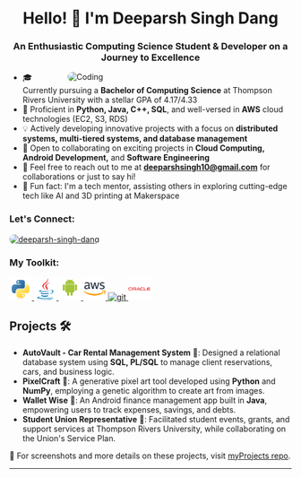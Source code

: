 <h1 align="center">Hello! 👋 I'm Deeparsh Singh Dang</h1>
<h3 align="center">An Enthusiastic Computing Science Student & Developer on a Journey to Excellence</h3>
<img align="right" alt="Coding" width="400" src="https://cdn.dribbble.com/users/1162077/screenshots/3848914/programmer.gif" style="border-radius: 15px;">

- 🎓 Currently pursuing a **Bachelor of Computing Science** at Thompson Rivers University with a stellar GPA of 4.17/4.33
- 🔧 Proficient in **Python, Java, C++, SQL**, and well-versed in **AWS** cloud technologies (EC2, S3, RDS)
- 💡 Actively developing innovative projects with a focus on **distributed systems, multi-tiered systems, and database management**
- 🤝 Open to collaborating on exciting projects in **Cloud Computing, Android Development,** and **Software Engineering**
- 💌 Feel free to reach out to me at **deeparshsingh10@gmail.com** for collaborations or just to say hi!
- 🌟 Fun fact: I'm a tech mentor, assisting others in exploring cutting-edge tech like AI and 3D printing at Makerspace

### Let's Connect:

<p align="left">
    <a href="https://www.linkedin.com/in/deeparsh-singh-dang-945295122" target="blank">
        <img align="center" src="https://raw.githubusercontent.com/rahuldkjain/github-profile-readme-generator/master/src/images/icons/Social/linked-in-alt.svg" alt="deeparsh-singh-dang" height="30" width="40" style="border-radius: 15px;" />
    </a>
</p>

<h3 align="left">My Toolkit:</h3>
<p align="left">
    <a href="https://www.python.org" target="_blank" rel="noreferrer">
        <img src="https://raw.githubusercontent.com/devicons/devicon/master/icons/python/python-original.svg" alt="python" width="40" height="40"/> 
    </a>
    <a href="https://www.java.com" target="_blank" rel="noreferrer">
        <img src="https://raw.githubusercontent.com/devicons/devicon/master/icons/java/java-original.svg" alt="java" width="40" height="40"/> 
    </a>
    <a href="https://developer.android.com" target="_blank" rel="noreferrer">
        <img src="https://raw.githubusercontent.com/devicons/devicon/master/icons/android/android-original-wordmark.svg" alt="android" width="40" height="40"/> 
    </a>
    <a href="https://aws.amazon.com" target="_blank" rel="noreferrer">
        <img src="https://raw.githubusercontent.com/devicons/devicon/master/icons/amazonwebservices/amazonwebservices-original-wordmark.svg" alt="aws" width="40" height="40"/> 
    </a>
    <a href="https://git-scm.com/" target="_blank" rel="noreferrer">
        <img src="https://www.vectorlogo.zone/logos/git-scm/git-scm-icon.svg" alt="git" width="40" height="40"/>
    </a>
    <a href="https://www.oracle.com/database/" target="_blank" rel="noreferrer">
        <img src="https://raw.githubusercontent.com/devicons/devicon/master/icons/oracle/oracle-original.svg" alt="oracle" width="40" height="40"/>
    </a>
</p>

## Projects 🛠

- **AutoVault - Car Rental Management System** 🚗: Designed a relational database system using **SQL, PL/SQL** to manage client reservations, cars, and business logic.
- **PixelCraft** 🎨: A generative pixel art tool developed using **Python** and **NumPy**, employing a genetic algorithm to create art from images.
- **Wallet Wise** 💸: An Android finance management app built in **Java**, empowering users to track expenses, savings, and debts.
- **Student Union Representative** 👥: Facilitated student events, grants, and support services at Thompson Rivers University, while collaborating on the Union's Service Plan.

📸 For screenshots and more details on these projects, visit [myProjects repo](https://github.com/deeparshsingh/projects).

---

